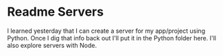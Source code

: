 # Readme Servers

I learned yesterday that I can create a server for my app/project using Python. Once I dig that info back out I'll put it in the Python folder here.
I'll also explore servers with Node.